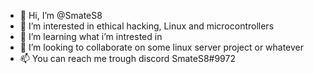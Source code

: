 - 👋 Hi, I’m @SmateS8
- 👀 I’m interested in ethical hacking, Linux and microcontrollers
- 🌱 I’m learning what i’m intrested in
- 💞️ I’m looking to collaborate on some linux server project or whatever
- 📫 You can reach me trough discord SmateS8#9972

<!---
SmateS8/SmateS8 is a ✨ special ✨ repository because its `README.md` (this file) appears on your GitHub profile.
You can click the Preview link to take a look at your changes.
--->
